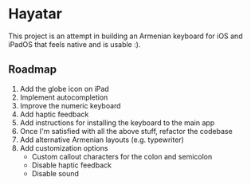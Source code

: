 # Hayatar

This project is an attempt in building an Armenian keyboard for iOS and iPadOS that
feels native and is usable :).

## Roadmap

1. Add the globe icon on iPad
1. Implement autocompletion
1. Improve the numeric keyboard
1. Add haptic feedback
1. Add instructions for installing the keyboard to the main app
1. Once I'm satisfied with all the above stuff, refactor the codebase
1. Add alternative Armenian layouts (e.g. typewriter)
1. Add customization options
	* Custom callout characters for the colon and semicolon
	* Disable haptic feedback
	* Disable sound

